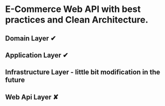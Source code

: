 # E-Commerce Web API with best practices and Clean Architecture.

## Domain Layer ✔
## Application Layer ✔
## Infrastructure Layer - little bit modification in the future
## Web Api Layer  ✘
